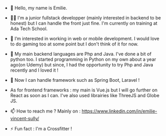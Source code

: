 - 👋 Hello, my name is Emilie.
  
- 👩‍💻 I'm a junior fullstack developper (mainly interested in backend to be honest) but I can handle the front just fine. I'm currently on training at Ada Tech School.
- 👀 I’m interested in working in web or mobile development. I would love to do gaming too at some point but I don't think of it for now.
- 💞️ My main backend languages are Php and Java. I've done a bit of python too.
I started programming in Python on my own about a year ago(on Udemy) but since, I had the opportunity to try Php and Java recently and I loved it ! 
- 🌱 Now I can handle framework such as Spring Boot, Laravel !
- As for frontend frameworks : my main is Vue.js but I will go further on React as soon as I can. 
I've also used librairies like ThreeJS and Globe JS.
  
- 📫 How to reach me ? Mainly on : https://www.linkedin.com/in/emilie-vincent-sully/ 
- ⚡ Fun fact : I'm a Crossfitter ! 



